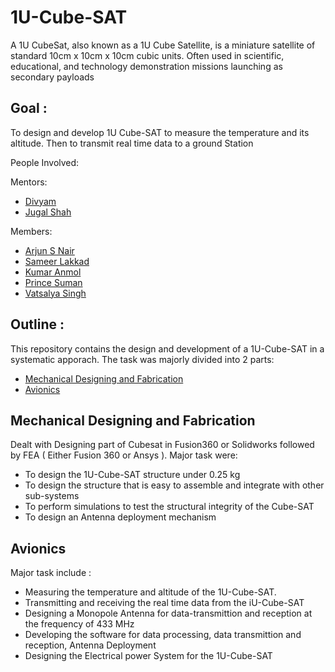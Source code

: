 # 1U-Cube-SAT
A 1U CubeSat, also known as a 1U Cube Satellite, is a miniature satellite of standard 10cm x 10cm x 10cm cubic units. Often used in scientific, educational, and technology demonstration missions launching as secondary payloads
 

## Goal : 
To design and develop 1U Cube-SAT to measure the temperature and its altitude. Then to transmit real time data to a ground Station

People Involved:


Mentors:
- [Divyam]() 
- [Jugal Shah]()

Members:
<br>
- [Arjun S Nair](https://github.com/arjun-593)
- [Sameer Lakkad](https://github.com/sameerlakkad)
- [Kumar Anmol](https://github.com/uniqueverseak)
- [Prince Suman]()
- [Vatsalya Singh](https://github.com/Vatsalya3108)


## Outline :
This repository contains the design and development of a 1U-Cube-SAT in a systematic apporach. The task was majorly divided into 2 parts:
<br>
- [Mechanical Designing and Fabrication]()
- [Avionics]()

## Mechanical Designing and Fabrication 
Dealt with Designing part of Cubesat in Fusion360 or Solidworks followed by FEA ( Either Fusion 360 or Ansys ). Major task were:
- To design the 1U-Cube-SAT structure under 0.25 kg
- To design the structure that is easy to assemble and integrate with other sub-systems
- To perform simulations to test the structural integrity of the Cube-SAT
- To design an Antenna deployment mechanism


## Avionics 
Major task include :
- Measuring the temperature and altitude of the 1U-Cube-SAT.
- Transmitting and receiving the real time data from the iU-Cube-SAT
- Designing a Monopole Antenna for data-transmittion and reception at the frequency of 433 MHz
- Developing the software for data processing, data transmittion and reception, Antenna Deployment
- Designing the Electrical power System for the 1U-Cube-SAT

